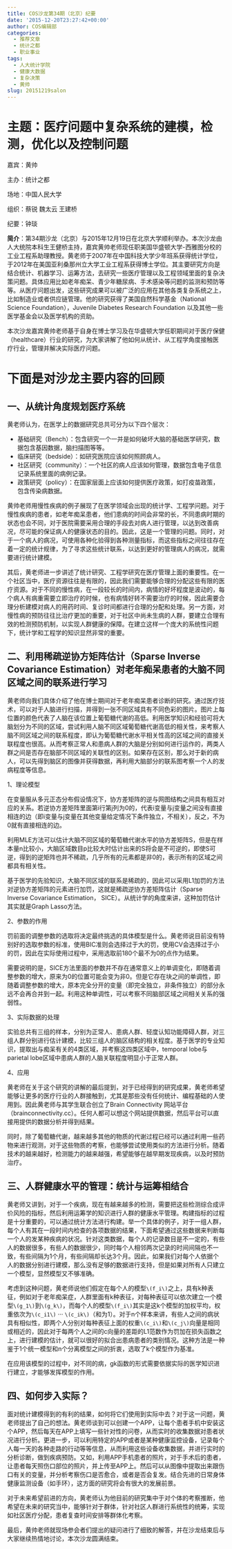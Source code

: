 ```yaml
---
title: COS沙龙第34期（北京）纪要
date: '2015-12-20T23:27:42+00:00'
author: COS编辑部
categories:
  - 推荐文章
  - 统计之都
  - 职业事业
tags:
  - 人大统计学院
  - 健康大数据
  - 复杂决策
  - 黄帅
slug: 20151219salon
---
```


# 主题：医疗问题中复杂系统的建模，检测，优化以及控制问题

嘉宾：黄帅

主办：统计之都

场地：中国人民大学

组织：蔡锐 魏太云 王建桥

纪要：钟琰

**简介**：第34期沙龙（北京）与2015年12月19日在北京大学顺利举办。本次沙龙由人大统院本科生王健桥主持，嘉宾黄帅老师现任职美国华盛顿大学-西雅图分校的工业工程系助理教授。黄老师于2007年在中国科技大学少年班系获得统计学位，于2012年在美国亚利桑那州立大学工业工程系获得博士学位。其主要研究方向是结合统计、机器学习、运筹方法，去研究一些医疗管理以及工程领域里面的复杂决策问题。具体应用比如老年痴呆、青少年糖尿病、手术感染等问题的监测和预防等等。从医疗问题出发，这些研究成果可以被广泛的应用在其他各类复杂系统之上，比如制造业或者供应链管理。他的研究获得了美国自然科学基金（National Science Foundation），Juvenile Diabetes Research Foundation 以及其他一些医学基金会以及医学机构的资助。

<!--more-->

本次沙龙嘉宾黄帅老师基于自身在博士学习及在华盛顿大学任职期间对于医疗保健（healthcare）行业的研究，为大家讲解了他如何从统计、从工程学角度接触医疗行业，管理并解决实际医疗问题。

# 下面是对沙龙主要内容的回顾

## 一、从统计角度规划医疗系统

黄老师认为，在医学上的数据研究总共可分为以下四个层次：

  * 基础研究（Bench）：包含研究一个一并是如何破坏大脑的基础医学研究，数据包含基因数据，脑扫描图等等。
  * 临床研究（bedside）：如研究医院应该如何照顾病人。
  * 社区研究（community）：一个社区的病人应该如何管理，数据包含电子信息记录系统里面的病例记录。
  * 政策研究（policy）：在国家层面上应该如何提供医疗政策，如打疫苗政策，包含传染病数据。

黄帅老师用慢性疾病的例子展现了在医学领域会出现的统计学、工程学问题。对于慢性疾病的患者，如老年痴呆患者，他们患病的时间会非常的长，不同患病时期的状态也会不同，对于医院需要采用合理的手段去对病人进行管理，以达到改善病况，尽可能的保证病人的健康状态的目的。因此，这是一个管理的问题。同时，对于一个病人的病况，可使用各种化验得到各种测量指标，而这些指标之间往往存在着一定的统计规律，为了寻求这些统计联系，以达到更好的管理病人的病况，就需要进行统计建模。

其后，黄老师进一步讲述了统计研究、工程学研究在医疗管理上面的重要性。在一个社区当中，医疗资源往往是有限的，因此我们需要能够合理的分配这些有限的医疗资源。对于不同的慢性病，在一段较长的时间内，病情的好坏程度是波动的，每个病人有病重需要立即治疗的时候，也有病情好转不需要治疗的时候，因此需要合理分析建模对病人的用药时间、复诊时间都进行合理的分配和处理。另一方面，对慢性病的预防往往比治疗更加的重要，对于社区中尚未生病的人群，要建立合理有效的检测预防机制，以实现人群健康的保障。在建立这样一个庞大的系统性问题下，统计学和工程学的知识显然非常的重要。

## 二、利用稀疏逆协方矩阵估计（Sparse Inverse Covariance Estimation）对老年痴呆患者的大脑不同区域之间的联系进行学习

黄老师向我们具体介绍了他在博士期间对于老年痴呆患者诊断的研究。通过医疗技术，可以对于人脑进行扫描，并得到一张不同区域具有不同色彩的图片。图片上每位置的颜色代表了人脑在该位置上葡萄糖代谢的高低。利用医学知识和经验可将大脑划分为不同的区域，尝试利用人脑不同区域葡萄糖代谢高低的相关性，来考察人脑不同区域之间的联系程度，即认为葡萄糖代谢水平相关性高的区域之间的直接关联程度也很高。从而考察正常人和患病人群的大脑是分别如何进行运作的，两类人群之间是否存在脑部不同区域的关联性的区别。如果存在区别，那么对于新的病人，可以先得到脑区的图像并获得数据，再利用大脑部分的联系图考察一个人的发病程度等信息。

1、理论模型

在变量服从多元正态分布假设情况下，协方差矩阵的逆与网图结构之间具有相互对应的关系。若逆协方差矩阵里面第i行第j列为0的，代表i变量与j变量之间没有直接相连的边（即i变量与j变量在其他变量给定情况下条件独立，不相关），反之，不为0就有直接相连的边。

利用MLE方法可以估计大脑不同区域的葡萄糖代谢水平的协方差矩阵S，但是在样本量n比较小，大脑区域数目p比较大时估计出来的S将会是不可逆的，即使S可逆，得到的逆矩阵也并不稀疏，几乎所有的元素都是非0的，表示所有的区域之间都具有相关性。

基于医学的先验知识，大脑不同区域的联系是稀疏的，因此可以采用L1加罚的方法对逆协方差矩阵的元素进行加罚，这就是稀疏逆协方差矩阵估计（Sparse Inverse Covariance Estimation， SICE）。从统计学的角度来讲，这种加罚估计其实就是Graph Lasso方法。

2、参数的作用

罚前面的调整参数的选取将决定最终挑选的具体模型是什么。黄老师说目前没有特别好的选取参数的标准，使用BIC准则会选择过于大的罚，使用CV会选择过于小的罚，因此在实际使用过程中，采用选取前180个最不为0的点作为结果。

需要说明的是，SICE方法里面的参数并不存在通常意义上的单调变化，即随着调整参数的增大，原来为0的位置可能会变为非0。但是它存在块之间的单调性，即随着调整参数的增大，原本完全分开的变量（即完全独立，非条件独立）的部分永远不会再合并到一起。利用这种单调性，可以考察不同脑部区域之间相关关系的强弱性。

3、实际数据的处理

实验总共有三组的样本，分别为正常人、患病人群、轻度认知功能障碍人群，对三组人群分别进行估计建模，比较三组人的脑区结构的相关程度。基于医学的专业知识，提取出与痴呆有关的4类区域，并考察这四类区域中，temporal lobe与parietal lobe区域中患病人群的人脑关联程度明显小于正常人群。

4、应用

黄老师在关于这个研究的讲解的最后提到，对于已经得到的研究成果，黄老师希望能够让更多的医疗行业的人群接触到，尤其是那些没有任何统计、编程基础的人使用到。因此黄老师与其学生联合创立了Brain Connectivity 网站平台（brainconnectivity.cc）。任何人都可以想这个网站提供数据，然后平台可以直接用提供的数据分析并得到结果。

同时，除了葡萄糖代谢，越来越多其他的物质的代谢过程已经可以通过利用一些药物来进行观测，对于这些物质的考察，也能够尝试使用类似的方法进行分析。随着技术的越来越好，检测能力的越来越强，希望能够在越早期发现疾病，以及时预防治疗。

## 三、人群健康水平的管理：统计与运筹相结合

黄老师又讲到，对于一个疾病，现在有越来越多的检测，需要把这些检测综合成评价风险的指标，然后利用运筹学的知识进行人群的健康水平管理。构建指标的过程是十分重要的，可以通过统计方法进行构建。举一个具体的例子，对于一组人群，每个人有其在一段时间内检查的各项数据的结果，下面希望通过这些数据来判断每一个人的发某种疾病的状况。针对这类数据，每个人的记录数目是不一定的，有些人的数据很多，有些人的数据很少，同时每个人相邻两次记录的时间间隔也不一致，有些间隔为1个月，有些间隔却长达3个月。因此，如果我们对每个人依据个人的数据分别进行建模，那么没有足够的数据进行支持，但是如果对所有人只建立一个模型，显然模型又不够准确。

考虑到这种问题，黄老师说他们假定在每个人的模型`\(f_i\)`之上，具有k种表征，例如对于老年痴呆症，人群里面有k种表征，对每种表征可以依次建立一个模型`\(g_1\)`到`\(g_k\)`，而每个人的模型`\(f_i\)`其实是这k个模型的加权平均，权重依次为`\(c_i1\)` ··· `\(c_ik\)`（和为1）。对于n个样本来讲，有些人之间的病状具有相似性，即两个人分别对每种表征上面的权重`\(c_i\)`和`\(c_j\)`向量是相同或相近的，因此对于每两个人之间的c向量的差距的L1范数作为罚加在损失函数之上，进行建模的估计，就可以很好的拟合出患病患者的类别情况。这种方法是一种鉴于1个统一模型和n个分离模型之间的折衷，选取了k个模型作为基准。

在应用该模型的过程中，对不同的病，gk函数的形式需要依据实际的医学知识进行建立，才能够发挥模型的作用。

## 四、如何步入实际？

面对统计建模得到的有利的结果，如何将它们使用到实际中去？对于这一问题，黄老师提出了自己的想法。黄老师谈到可以创建一个APP，让每个患者手机中安装这个APP，然后每天在APP上填写一些针对性的问卷，从而实时的收集数据对患者状况进行分析。更进一步，可以利用特定的APP或者是某种健康监控设备，记录每个人每一天的各种走路的行动等等信息，从而利用这些设备收集数据，并进行实时的分析诊断，做到疾病预防。又如，利用APP手机患者的照片，对于手术后的患者，让患者每天照伤口部位的照片，并上传至APP上。然后可以从图像中提取出来跟伤口有关的变量，并分析考察伤口是否愈合，或者是否会复发。结合先进的日常身体健康监测设备（如手环），这方面的研究将会有很大的发展前景。

对于未来希望前进的方向，黄老师认为他目前的研究集中于对个体的考察推断，他希望在未来的研究当中，能够针对于群体，针对社区人群进行系统性的统筹，实现如社区医疗分配，患者复查时间安排等群体化考察。

最后，黄帅老师就现场参会者们提出的疑问进行了细致的解答，并在沙龙结束后与大家继续热情地讨论，本次沙龙圆满结束。
